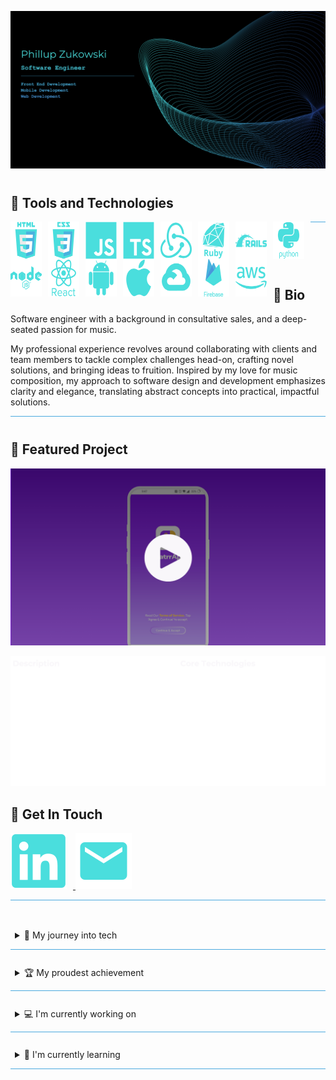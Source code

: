 ![Header](assets/media//header-image.png)

<span style="display: block; margin-top: 40px;"></span>

## 🤖 Tools and Technologies

<img src="https://raw.githubusercontent.com/Phillupz/PhillupZ/main/assets/svg/HTML.svg" align="left" height="60" width="50" height="50" style="margin-right: 10px;">
<img src="https://raw.githubusercontent.com/Phillupz/PhillupZ/main/assets/svg/CSS.svg" align="left" height="60" width="50" style="margin-right: 10px;">
<img src="https://raw.githubusercontent.com/Phillupz/PhillupZ/main/assets/svg/JS.svg" align="left" height="60" width="50" style="margin-right: 10px;">
<img src="https://raw.githubusercontent.com/Phillupz/PhillupZ/main/assets/svg/TS.svg" align="left" height="60" width="50" style="margin-right: 10px;">
<img src="https://raw.githubusercontent.com/Phillupz/PhillupZ/main/assets/svg/Redux.svg" align="left" height="60" width="50" style="margin-right: 10px;">
<img src="https://raw.githubusercontent.com/Phillupz/PhillupZ/main/assets/svg/Ruby.svg" align="left" height="60" width="50" style="margin-right: 10px;">
<img src="https://raw.githubusercontent.com/Phillupz/PhillupZ/main/assets/svg/Rails.svg" align="left" height="60" width="50" style="margin-right: 10px;">
<img src="https://raw.githubusercontent.com/Phillupz/PhillupZ/main/assets/svg/Python.svg" align="left" height="60" width="50" style="margin-right: 10px;">
<img src="https://raw.githubusercontent.com/Phillupz/PhillupZ/main/assets/svg/Node.svg" align="left" height="60" width="50" style="margin-right: 10px;">
<img src="https://raw.githubusercontent.com/Phillupz/PhillupZ/main/assets/svg/React.svg" align="left" height="60" width="50" style="margin-right: 10px;">
<img src="https://raw.githubusercontent.com/Phillupz/PhillupZ/main/assets/svg/Android.svg" align="left" height="60" width="50" style="margin-right: 10px;">
<img src="https://raw.githubusercontent.com/Phillupz/PhillupZ/main/assets/svg/Apple.svg" align="left" height="60" width="50" style="margin-right: 10px;">
<img src="https://raw.githubusercontent.com/Phillupz/PhillupZ/main/assets/svg/GCP.svg" align="left" height="60" width="50" style="margin-right: 10px;">
<img src="https://raw.githubusercontent.com/Phillupz/PhillupZ/main/assets/svg/Firebase.svg" align="left" height="60" width="50" style="margin-right: 10px;">
<img src="https://raw.githubusercontent.com/Phillupz/PhillupZ/main/assets/svg/AWS.svg" align="left" height="60" width="50" style="margin-right: 10px;">


<hr style="height:1px;border:none;color:#4AA9DE;background-color:#4AA9DE;">
<span style="display: block; margin-top: 40px;"></span>
<br></br>

<!-- BIO -->

## :art: Bio

Software engineer with a background in consultative sales, and a deep-seated passion for music.

My professional experience revolves around collaborating with clients and team members to tackle complex challenges head-on, crafting novel solutions, and bringing ideas to fruition. Inspired by my love for music composition, my approach to software design and development emphasizes clarity and elegance, translating abstract concepts into practical, impactful solutions.

<hr style="height:1px;border:none;color:#4AA9DE;background-color:#4AA9DE;">
<span style="display: block; margin-top: 40px;"></span>

<!-- Featured Project -->
## :star2: Featured Project
[![ChatrrApp Feature Highlight](./assets/media/chatrrapp-thumbnail.png)](https://vimeo.com/945420328?share=copy)

<!-- Project Details -->
![Header](assets/media/project-description.png)

<!-- Contact Info -->

## 💬 Get In Touch

<a href="https://www.linkedin.com/in/phillup-zukowski/" target="_blank">
  <img src="https://raw.githubusercontent.com/Phillupz/PhillupZ/main/assets/svg/LinkedIn.svg" style="padding-right: 10px;">
</a>
<a href="mailto:phillup.zukowski@gmail.com" target="_blank">
  <img src="https://raw.githubusercontent.com/Phillupz/PhillupZ/main/assets/svg/Email.svg" style="padding-right: 10px;">
</a>


<hr style="height:1px;border:none;color:#4AA9DE;background-color:#4AA9DE;">
<span style="display: block; margin-top: 40px;"></span>

<!-- OTHER INFO -->

<details style="border-top: none; border-bottom: .5px solid #4AA9DE;">
<summary style="padding: 0.5em; padding-bottom: 1em; cursor: pointer;">🌄 My journey into tech</summary>

#### 🎇 The Spark

Picture me at 14, in a computer tech class, eyes glued to the screen, soaking in every word from the teacher. The task? To program a small remote-controlled vehicle to navigate a figure eight. It took a bit of head-scratching, maybe a little more than a bit, but when it finally zipped through the course on its own, it felt like witnessing magic. That's the moment my love affair with software engineering ignited.

#### 👷‍♂️ Navigating Trades

Life's currents swept me straight from high school into the workforce. Following my older brother's lead, I dove into roofing, learning the ropes as an installer and eventually gearing up for a leadership role as foreman. But dreams, they're funny creatures. Sometimes they get obscured in the everyday hustle. So, I made a pivot into sales, diving headfirst into the world of digital marketing at a startup called MyFitCoach. It was a rollercoaster ride - a few loops, a couple of hairpin turns, and an unexpected stop when the startup hit a dead end.

Undeterred, I switched gears yet again, this time joining the Glaziers union, working in curtain wall manufacturing. Crafting glass structures from blueprint to installation was rewarding, but the itch for something more persisted.

#### 💼 Back to Sales

Back to the drawing board, back to sales. Armed with stacks of books and a thirst for knowledge, I embarked on a journey that led me to HomeAdvisor and eventually to ADT Security Service. The thrill of being recognized as rookie of the month in the Northeast was exhilarating, but beneath the surface, a quiet voice urged me to explore a path that resonated deeper within.

#### 🌄 The Leap

And so, I embarked on a journey of self-discovery. Personality tests, deep introspection, and a sprinkle of meditation revealed what my heart had known for years - software engineering wasn't just a career choice; it was my calling. With newfound clarity, I took the leap and applied to Flatiron School, a beacon of learning in the realm of full-stack development.

The boot camp was no walk in the park, but with grit and determination, I conquered each challenge. Post-graduation, the road to securing an entry-level position proved rocky, marked by rejections and setbacks. But amidst the storm, the silver lining shone bright - I was pursuing my passion, honing skills that would shape not just my career, but my entire life's trajectory.

#### 🚀 TeleCAIN and Beyond

Then came TeleCAIN, a pivotal chapter in my journey. Collaborating with an exceptional team, we brought ChatrrApp to life, etching our mark in the annals of tech history.

And the adventure continues, fueled by a relentless drive to innovate, to create, and to build - whether it's for an organization or for my own aspirations. Because in the end, it's not just about the job title or the paycheck; it's about the joy of crafting something meaningful, something that leaves a lasting impact. And that, my friend, is what keeps me going.
</details>

<span style="display: block; margin-top: 20px;"></span>

<details style="border-top: none; border-bottom: .5px solid #4AA9DE;">
<summary style="padding: 0.5em; padding-bottom: 1em; cursor: pointer;">🏆 My proudest achievement</summary>

#### 📱 ChatrrApp

At TeleCAIN, my proudest achievement was guiding the front-end of ChatrrApp from concept to its launch on the Google Play Store in Trinidad and Tobago. The most rewarding phase of this endeavor was seamlessly integrating it with a complex backend VoIP Infrastructure, specifically utilizing Kamilio/FreeSWITCH. I meticulously approached this integration in two primary phases, each requiring meticulous research, system design, problem-solving, and precise execution.

#### 🔍 Research and Proposal Phase:

Initially, I embarked on comprehensive research to explore potential solutions for integrating the front-end application with the intricate backend VoIP Infrastructure. This involved delving into various system architectures and meticulously drafting three possible proposals. These proposals were then presented to the team for collective discussion and decision-making.

After thorough deliberation, we unanimously agreed to leverage JsSIP and React Native WebRTC on the client side. JsSIP served as the cornerstone for establishing and terminating SIP sessions, while React Native WebRTC facilitated peer-to-peer media exchange and streamlined media stream management. Overcoming the challenge of JsSIP's native browser reliance in a mobile environment required strategic polyfilling to seamlessly integrate the library into the React Native framework.

#### 💻 Development Phase:

With a solid foundation laid in the research phase, I proceeded to design and develop the client-side SIP architecture. Adopting an object-oriented programming (OOP) approach, I implemented a facade design pattern comprising a series of decoupled singleton services catering to both audio and video calls. These services included:

- __DebuggingService:__ Integrated with Sentry and Google Analytics for comprehensive reporting, this service also incorporated Firebase remote config plugins to enable remote activation. Its rich, color-coded tabular logs, supported by node utils, became invaluable for internal debugging purposes.
- __RTCStreamManager:__ Leveraging React Native WebRTC APIs, this service managed media streams, facilitating functionalities such as stream capture, muting/unmuting audio and video, and camera switching.
- __CallLoggingService:__ Responsible for tracking calls and logging and recording call outcomes in the database.
- __RemoteMessagingService:__ Designed to process FCM remote messages in all states, this service was engineered to be highly extensible, allowing for seamless integration of new EventEmitterService: Facilitated event-driven communication within the application.

Additionally, I developed an RTCTransponder to relay SIP events and data to subscribers, ensuring smooth intercommunication between the decoupled services and wider React Native context. Decoupling VoIP services from React Context extended VoIP operations throughout the application lifecycle and enabled operation in headlessJS.

To simplify complex functionality, I exposed sophisticated SIP and WebRTC services through a simplified facade pattern via a high-level class named "VoIP." This abstraction streamlined interaction with VoIP services and enabled seamless integration with React Context through a single custom hook.

Centralized VoIP call state management was realized through the implementation of Redux, ensuring efficient tracking and control of call-related data throughout the application. Additionally, to streamline app-wide side effect management and circumvent prop drilling within nested components, a custom context was developed. This custom context not only facilitated seamless communication between components but also supported advanced functionalities such as event-driven programmatic navigation, enhancing the overall user experience.

Furthermore, I meticulously optimized SIP timers by patching the JsSIP library, drawing upon insights from RFC 3261 to ensure support for call suspension functionality. Additionally, I engineered custom Java activities to deliver immersive full-screen incoming call notifications. Crafting bespoke Expo config plugins allowed for seamless modification of Android configurations and execution of build scripts, enabling effortless integration with Android connection services and leveraging FCM for comprehensive call suspension and delivery functionality across all application states. Moreover, the integration of Notifee elevated the user experience with its provision of rich, user-friendly notifications, contributing to an enhanced overall experience.

#### 🎉 Conclusion

By meticulously navigating through these phases, from research and proposal to development and implementation, I not only achieved the successful integration of the front-end application with complex backend VoIP Infrastructure but also contributed to enhancing its functionality, performance, and user experience.

While this endeavor was challenging, it was undeniably rewarding and stands as a testament to my ability to lead front-end development within a collaborative team environment. Successfully guiding the front-end development of ChatrrApp from concept to its debut on the Google Play Store, alongside seamlessly integrating it with a complex backend VoIP Infrastructure, exemplifies my dedication to meticulous research, problem-solving, and precise execution. This achievement showcases my proficiency in driving development while collaborating with other engineers across various elements of the stack, as well as my unwavering commitment to delivering exceptional outcomes.

</details>

<span style="display: block; margin-top: 20px;"></span>
<details style="border-top: none; border-bottom: .5px solid #4AA9DE;">
<summary style="padding: 0.5em; padding-bottom: 1em; cursor: pointer;">💻 I'm currently working on</summary>

#### 🤓 Here's what's keeping me busy:

- __LeetCode 75:__ I've completed several courses on data structures and algorithms, tackled 100 problems on AlgoExpert, and I'm currently wrapping up the LeetCode 75 before diving into the LeetCode top 150 interview question list.

- __Interview Prep:__ I've been diligently reviewing hundreds of pages of notes covering everything from web to mobile development. Preparation is key, and I'm leaving no stone unturned to ensure I'm ready for any challenge.

- __Networking:__ Collaboration and mentorship are invaluable, so I'm actively engaging with my career coach and mentors to craft and execute an effective networking strategy. Building meaningful connections is essential in today's professional landscape.

- __Personal Branding:__ Crafting a strong digital presence with a focus on personal branding is crucial. I'm dedicated to showcasing my skills, experiences, and unique value proposition across various online platforms, establishing myself as a reputable and recognizable figure in the industry.

These endeavors keep me engaged and motivated as I strive for continuous growth and development in my career journey.
</details>

<span style="display: block; margin-top: 20px;"></span>
<details style="border-top: none; border-bottom: .5px solid #4AA9DE;">
<summary style="padding: 0.5em; padding-bottom: 1em; cursor: pointer; color: fff;">📖 I'm currently learning</summary>

#### 📝 HarvardX CS50: Introduction to Computer Science

Currently, I'm enrolled in HarvardX's CS50: Introduction to Computer Science. This course allows me to delve into C and low-level programming during my weekends, strengthening my foundational knowledge in the field.

#### 🔬 Topics:

- A broad and robust understanding of computer science and programming
- How to think algorithmically and solve programming problems efficiently
- Concepts like abstraction, algorithms, data structures, encapsulation, resource management, security, software engineering, and web development
- Familiarity with a number of languages, including C, Python, SQL, and JavaScript plus CSS and HTML
- How to engage with a vibrant community of like-minded learners from all levels of experience
- How to develop and present a final programming project to your peers

</details>

<span style="display: block; margin-top: 20px;"></span>

